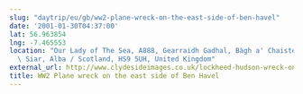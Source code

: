 ```yaml
---
slug: "daytrip/eu/gb/ww2-plane-wreck-on-the-east-side-of-ben-havel"
date: '2001-01-30T04:37:00'
lat: 56.963854
lng: -7.465553
location: "Our Lady of The Sea, A888, Gearraidh Gadhal, Bàgh a' Chaisteil, Na h-Eileanan\
  \ Siar, Alba / Scotland, HS9 5UH, United Kingdom"
external_url: http://www.clydesideimages.co.uk/lockheed-hudson-wreck-on-ben-lui.html
title: WW2 Plane wreck on the east side of Ben Havel
---
```



